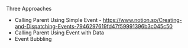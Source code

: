 Three Approaches 
 - Calling Parent Using Simple Event - https://www.notion.so/Creating-and-Dispatching-Events-7946297619fd47f59991396b3c045c50
 - Calling Parent Using Event with Data
 - Event Bubbling



